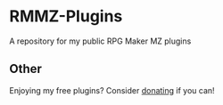 # RMMZ-Plugins
A repository for my public RPG Maker MZ plugins


## Other
Enjoying my free plugins? Consider [donating](https://ko-fi.com/kchavez) if you can!
